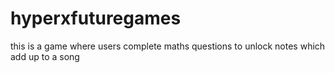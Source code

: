 # hyperxfuturegames
this is a game where users complete maths questions to unlock notes which add up to a song